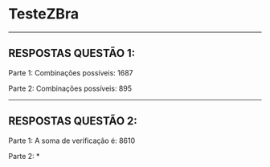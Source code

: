 # TesteZBra

------------------------------------------------
RESPOSTAS QUESTÃO 1: 
------------------------------------------------

Parte 1: 
Combinações possíveis: 1687

Parte 2: 
Combinações possíveis: 895


------------------------------------------------
RESPOSTAS QUESTÃO 2:
------------------------------------------------

Parte 1: 
A soma de verificação é: 8610


Parte 2: 
*
